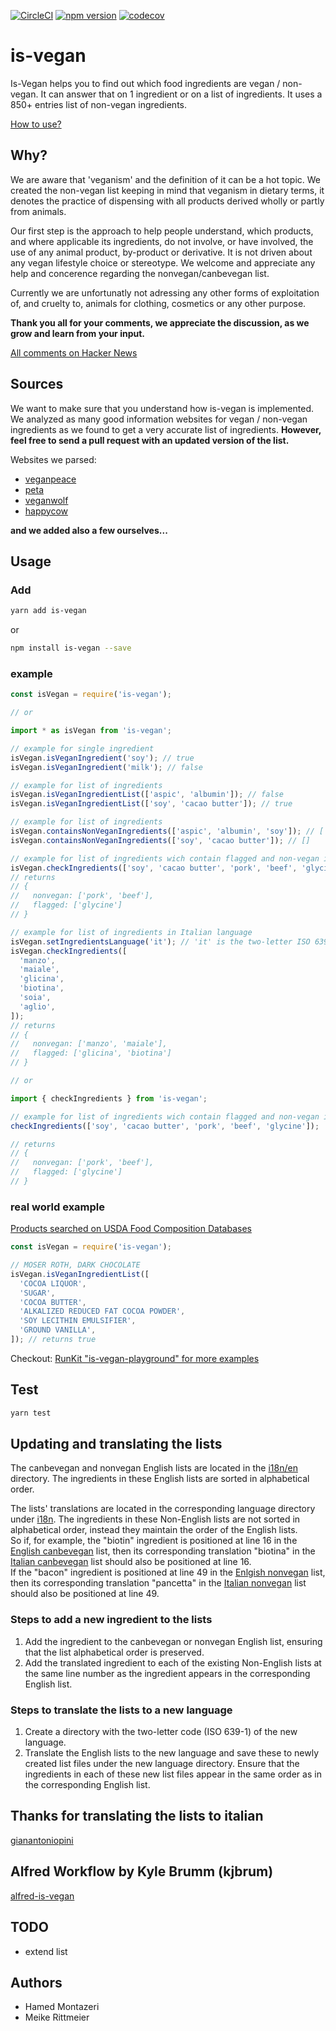 [![CircleCI](https://dl.circleci.com/status-badge/img/gh/hmontazeri/is-vegan/tree/master.svg?style=svg)](https://dl.circleci.com/status-badge/redirect/gh/hmontazeri/is-vegan/tree/master) [![npm version](https://badge.fury.io/js/is-vegan.svg)](https://badge.fury.io/js/is-vegan) [![codecov](https://codecov.io/gh/hmontazeri/is-vegan/branch/master/graph/badge.svg)](https://codecov.io/gh/hmontazeri/is-vegan)

# is-vegan

Is-Vegan helps you to find out which food ingredients are vegan / non-vegan. It can answer that on 1 ingredient or on a list of ingredients. It uses a 850+ entries list of non-vegan ingredients.

[How to use?](#usage)

## Why?

We are aware that 'veganism' and the definition of it can be a hot topic. We created the non-vegan list keeping in mind that veganism in dietary terms, it denotes the practice of dispensing with all products derived wholly or partly from animals.

Our first step is the approach to help people understand, which products, and where applicable its ingredients, do not involve, or have involved, the use of any animal product, by-product or derivative. It is not driven about any vegan lifestyle choice or stereotype.
We welcome and appreciate any help and concerence regarding the nonvegan/canbevegan list.

Currently we are unfortunatly not adressing any other forms of exploitation of, and cruelty to, animals for clothing, cosmetics or any other purpose.

**Thank you all for your comments, we appreciate the discussion, as we grow and learn from your input.**

[All comments on Hacker News](https://news.ycombinator.com/item?id=16316140)

## Sources

We want to make sure that you understand how is-vegan is implemented. We analyzed as many good information websites for vegan / non-vegan ingredients as we found to get a very accurate list of ingredients. **However, feel free to send a pull request with an updated version of the list.**

Websites we parsed:

- [veganpeace](http://www.veganpeace.com/ingredients/ingredients.htm)
- [peta](https://www.peta.org/living/food/animal-ingredients-list/)
- [veganwolf](http://www.veganwolf.com/animal_ingredients.htm)
- [happycow](https://www.happycow.net/files/ingredients-to-avoid.pdf)

**and we added also a few ourselves...**

## Usage

### Add

```bash
yarn add is-vegan
```

or

```bash
npm install is-vegan --save
```

### example

```javascript
const isVegan = require('is-vegan');

// or

import * as isVegan from 'is-vegan';

// example for single ingredient
isVegan.isVeganIngredient('soy'); // true
isVegan.isVeganIngredient('milk'); // false

// example for list of ingredients
isVegan.isVeganIngredientList(['aspic', 'albumin']); // false
isVegan.isVeganIngredientList(['soy', 'cacao butter']); // true

// example for list of ingredients
isVegan.containsNonVeganIngredients(['aspic', 'albumin', 'soy']); // ['aspic', 'albumin']
isVegan.containsNonVeganIngredients(['soy', 'cacao butter']); // []

// example for list of ingredients wich contain flagged and non-vegan ingredients
isVegan.checkIngredients(['soy', 'cacao butter', 'pork', 'beef', 'glycine']);
// returns
// {
//   nonvegan: ['pork', 'beef'],
//   flagged: ['glycine']
// }

// example for list of ingredients in Italian language
isVegan.setIngredientsLanguage('it'); // 'it' is the two-letter ISO 639-1 code for the Italian language
isVegan.checkIngredients([
  'manzo',
  'maiale',
  'glicina',
  'biotina',
  'soia',
  'aglio',
]);
// returns
// {
//   nonvegan: ['manzo', 'maiale'],
//   flagged: ['glicina', 'biotina']
// }

// or

import { checkIngredients } from 'is-vegan';

// example for list of ingredients wich contain flagged and non-vegan ingredients
checkIngredients(['soy', 'cacao butter', 'pork', 'beef', 'glycine']);

// returns
// {
//   nonvegan: ['pork', 'beef'],
//   flagged: ['glycine']
// }
```

### real world example

[Products searched on USDA Food Composition Databases](https://ndb.nal.usda.gov/ndb/search/list)

```javascript
const isVegan = require('is-vegan');

// MOSER ROTH, DARK CHOCOLATE
isVegan.isVeganIngredientList([
  'COCOA LIQUOR',
  'SUGAR',
  'COCOA BUTTER',
  'ALKALIZED REDUCED FAT COCOA POWDER',
  'SOY LECITHIN EMULSIFIER',
  'GROUND VANILLA',
]); // returns true
```

Checkout: [RunKit "is-vegan-playground" for more examples](https://runkit.com/hmontazeri/is-vegan-playground)

## Test

```bash
yarn test
```

## Updating and translating the lists

The canbevegan and nonvegan English lists are located in the [i18n/en](./src/i18n/en/) directory. The ingredients in these English lists are sorted in alphabetical order.

The lists' translations are located in the corresponding language directory under [i18n](./src/i18n/). The ingredients in these Non-English lists are not sorted in alphabetical order, instead they maintain the order of the English lists.\
So if, for example, the "biotin" ingredient is positioned at line 16 in the [English canbevegan](./src/i18n/en/canbevegan.json) list, then its corresponding translation "biotina" in the [Italian canbevegan](./src/i18n/it/canbevegan.json) list should also be positioned at line 16.\
If the "bacon" ingredient is positioned at line 49 in the [Enlgish nonvegan](./src/i18n/en/nonvegan.json) list, then its corresponding translation "pancetta" in the [Italian nonvegan](./src/i18n/it/nonvegan.json) list should also be positioned at line 49.

### Steps to add a new ingredient to the lists

1. Add the ingredient to the canbevegan or nonvegan English list, ensuring that the list alphabetical order is preserved.
2. Add the translated ingredient to each of the existing Non-English lists at the same line number as the ingredient appears in the corresponding English list.

### Steps to translate the lists to a new language

1. Create a directory with the two-letter code (ISO 639-1) of the new language.
2. Translate the English lists to the new language and save these to newly created list files under the new language directory. Ensure that the ingredients in each of these new list files appear in the same order as in the corresponding English list.

## Thanks for translating the lists to italian

[gianantoniopini](https://github.com/gianantoniopini)

## Alfred Workflow by Kyle Brumm (kjbrum)

[alfred-is-vegan](https://github.com/kjbrum/alfred-is-vegan)

## TODO

- extend list

## Authors

- Hamed Montazeri
- Meike Rittmeier
